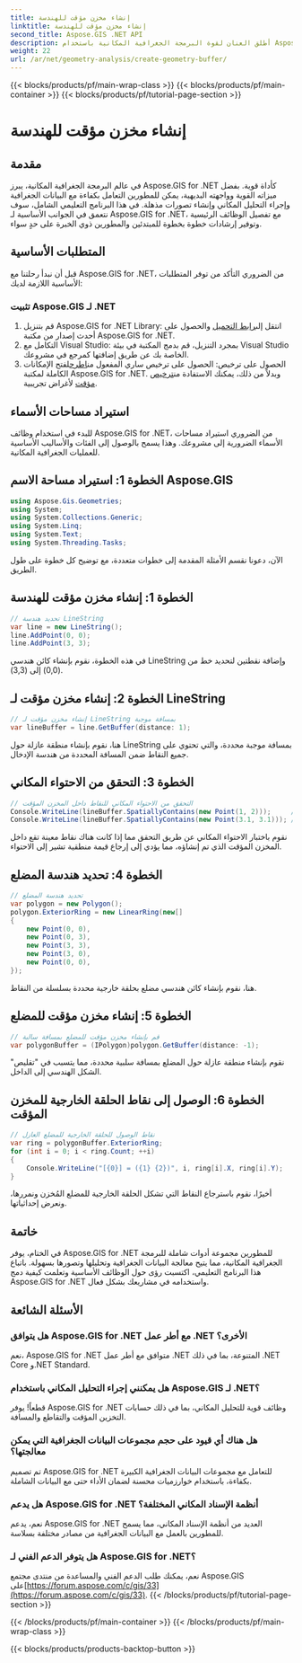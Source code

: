 ```yaml
---
title: إنشاء مخزن مؤقت للهندسة
linktitle: إنشاء مخزن مؤقت للهندسة
second_title: Aspose.GIS .NET API
description: أطلق العنان لقوة البرمجة الجغرافية المكانية باستخدام Aspose.GIS for .NET. يمكنك إجراء التحليل المكاني وتصور البيانات وغير ذلك الكثير بسهولة.
weight: 22
url: /ar/net/geometry-analysis/create-geometry-buffer/
---
```


{{< blocks/products/pf/main-wrap-class >}}
{{< blocks/products/pf/main-container >}}
{{< blocks/products/pf/tutorial-page-section >}}

# إنشاء مخزن مؤقت للهندسة

## مقدمة
في عالم البرمجة الجغرافية المكانية، يبرز Aspose.GIS for .NET كأداة قوية. بفضل ميزاته القوية وواجهته البديهية، يمكن للمطورين التعامل بكفاءة مع البيانات الجغرافية وإجراء التحليل المكاني وإنشاء تصورات مذهلة. في هذا البرنامج التعليمي الشامل، سوف نتعمق في الجوانب الأساسية لـ Aspose.GIS for .NET، مع تفصيل الوظائف الرئيسية وتوفير إرشادات خطوة بخطوة للمبتدئين والمطورين ذوي الخبرة على حدٍ سواء.
## المتطلبات الأساسية
قبل أن نبدأ رحلتنا مع Aspose.GIS for .NET، من الضروري التأكد من توفر المتطلبات الأساسية اللازمة لديك:
### تثبيت Aspose.GIS لـ .NET
1.  قم بتنزيل Aspose.GIS for .NET Library: انتقل إلى[رابط التحميل](https://releases.aspose.com/gis/net/) والحصول على أحدث إصدار من مكتبة Aspose.GIS for .NET.
2. التكامل مع Visual Studio: بمجرد التنزيل، قم بدمج المكتبة في بيئة Visual Studio الخاصة بك عن طريق إضافتها كمرجع في مشروعك.
3.  الحصول على ترخيص: الحصول على ترخيص ساري المفعول من[اطرح](https://purchase.aspose.com/buy)لفتح الإمكانات الكاملة لمكتبة Aspose.GIS for .NET. وبدلاً من ذلك، يمكنك الاستفادة من[ترخيص مؤقت](https://purchase.aspose.com/temporary-license/) لأغراض تجريبية.

## استيراد مساحات الأسماء
للبدء في استخدام وظائف Aspose.GIS for .NET، من الضروري استيراد مساحات الأسماء الضرورية إلى مشروعك. وهذا يسمح بالوصول إلى الفئات والأساليب الأساسية للعمليات الجغرافية المكانية.
## الخطوة 1: استيراد مساحة الاسم Aspose.GIS
```csharp
using Aspose.Gis.Geometries;
using System;
using System.Collections.Generic;
using System.Linq;
using System.Text;
using System.Threading.Tasks;
```

الآن، دعونا نقسم الأمثلة المقدمة إلى خطوات متعددة، مع توضيح كل خطوة على طول الطريق.
## الخطوة 1: إنشاء مخزن مؤقت للهندسة
```csharp
// تحديد هندسة LineString
var line = new LineString();
line.AddPoint(0, 0);
line.AddPoint(3, 3);
```
في هذه الخطوة، نقوم بإنشاء كائن هندسي LineString وإضافة نقطتين لتحديد خط من (0,0) إلى (3,3).
## الخطوة 2: إنشاء مخزن مؤقت لـ LineString
```csharp
// إنشاء مخزن مؤقت لـ LineString بمسافة موجبة
var lineBuffer = line.GetBuffer(distance: 1);
```
هنا، نقوم بإنشاء منطقة عازلة حول LineString بمسافة موجبة محددة، والتي تحتوي على جميع النقاط ضمن المسافة المحددة من هندسة الإدخال.
## الخطوة 3: التحقق من الاحتواء المكاني
```csharp
// التحقق من الاحتواء المكاني للنقاط داخل المخزن المؤقت
Console.WriteLine(lineBuffer.SpatiallyContains(new Point(1, 2)));     // حقيقي
Console.WriteLine(lineBuffer.SpatiallyContains(new Point(3.1, 3.1))); // حقيقي
```
نقوم باختبار الاحتواء المكاني عن طريق التحقق مما إذا كانت هناك نقاط معينة تقع داخل المخزن المؤقت الذي تم إنشاؤه، مما يؤدي إلى إرجاع قيمة منطقية تشير إلى الاحتواء.
## الخطوة 4: تحديد هندسة المضلع
```csharp
// تحديد هندسة المضلع
var polygon = new Polygon();
polygon.ExteriorRing = new LinearRing(new[]
{
    new Point(0, 0),
    new Point(0, 3),
    new Point(3, 3),
    new Point(3, 0),
    new Point(0, 0),
});
```
هنا، نقوم بإنشاء كائن هندسي مضلع بحلقة خارجية محددة بسلسلة من النقاط.
## الخطوة 5: إنشاء مخزن مؤقت للمضلع
```csharp
// قم بإنشاء مخزن مؤقت للمضلع بمسافة سالبة
var polygonBuffer = (IPolygon)polygon.GetBuffer(distance: -1);
```
نقوم بإنشاء منطقة عازلة حول المضلع بمسافة سلبية محددة، مما يتسبب في "تقليص" الشكل الهندسي إلى الداخل.
## الخطوة 6: الوصول إلى نقاط الحلقة الخارجية للمخزن المؤقت
```csharp
// نقاط الوصول للحلقة الخارجية للمضلع العازل
var ring = polygonBuffer.ExteriorRing;
for (int i = 0; i < ring.Count; ++i)
{
    Console.WriteLine("[{0}] = ({1} {2})", i, ring[i].X, ring[i].Y);
}
```
أخيرًا، نقوم باسترجاع النقاط التي تشكل الحلقة الخارجية للمضلع المُخزن ونمررها، ونعرض إحداثياتها.

## خاتمة
في الختام، يوفر Aspose.GIS for .NET للمطورين مجموعة أدوات شاملة للبرمجة الجغرافية المكانية، مما يتيح معالجة البيانات الجغرافية وتحليلها وتصورها بسهولة. باتباع هذا البرنامج التعليمي، اكتسبت رؤى حول الوظائف الأساسية وتعلمت كيفية دمج Aspose.GIS for .NET واستخدامه في مشاريعك بشكل فعال.
## الأسئلة الشائعة
### هل يتوافق Aspose.GIS for .NET مع أطر عمل .NET الأخرى؟
نعم، Aspose.GIS for .NET متوافق مع أطر عمل .NET المتنوعة، بما في ذلك .NET Core و.NET Standard.
### هل يمكنني إجراء التحليل المكاني باستخدام Aspose.GIS لـ .NET؟
قطعاً! يوفر Aspose.GIS for .NET وظائف قوية للتحليل المكاني، بما في ذلك حسابات التخزين المؤقت والتقاطع والمسافة.
### هل هناك أي قيود على حجم مجموعات البيانات الجغرافية التي يمكن معالجتها؟
تم تصميم Aspose.GIS for .NET للتعامل مع مجموعات البيانات الجغرافية الكبيرة بكفاءة، باستخدام خوارزميات محسنة لضمان الأداء حتى مع البيانات الشاملة.
### هل يدعم Aspose.GIS for .NET أنظمة الإسناد المكاني المختلفة؟
نعم، يدعم Aspose.GIS for .NET العديد من أنظمة الإسناد المكاني، مما يسمح للمطورين بالعمل مع البيانات الجغرافية من مصادر مختلفة بسلاسة.
### هل يتوفر الدعم الفني لـ Aspose.GIS for .NET؟
 نعم، يمكنك طلب الدعم الفني والمساعدة من منتدى مجتمع Aspose.GIS على[https://forum.aspose.com/c/gis/33](https://forum.aspose.com/c/gis/33).
{{< /blocks/products/pf/tutorial-page-section >}}

{{< /blocks/products/pf/main-container >}}
{{< /blocks/products/pf/main-wrap-class >}}

{{< blocks/products/products-backtop-button >}}
